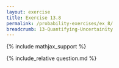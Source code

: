 ```yaml
---
layout: exercise
title: Exercise 13.8
permalink: /probability-exercises/ex_8/
breadcrumb: 13-Quantifying-Uncertainity
---
```


{% include mathjax_support %}

<div><i class="arrow-up loader" data-chapter="probability-exercises" data-exercise="ex_8" data-rating="0"></i></div>
{% include_relative question.md %}
